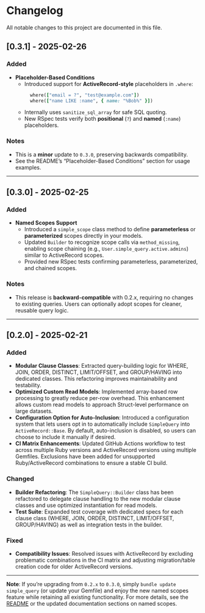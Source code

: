# Changelog

All notable changes to this project are documented in this file.

## [0.3.1] - 2025-02-26

### Added
- **Placeholder-Based Conditions**
  - Introduced support for **ActiveRecord-style** placeholders in `.where`:
    ```ruby
      where(["email = ?", "test@example.com"])
      where(["name LIKE :name", { name: "%Bob%" }])
    ```
  - Internally uses `sanitize_sql_array` for safe SQL quoting.
  - New RSpec tests verify both **positional** (`?`) and **named** (`:name`) placeholders.

### Notes
- This is a **minor** update to `0.3.0`, preserving backwards compatibility.
- See the README’s “Placeholder-Based Conditions” section for usage examples.

---

## [0.3.0] - 2025-02-25

### Added
- **Named Scopes Support**
    - Introduced a `simple_scope` class method to define **parameterless** or **parameterized** scopes directly in your models.
    - Updated `Builder` to recognize scope calls via `method_missing`, enabling scope chaining (e.g., `User.simple_query.active.admins`) similar to ActiveRecord scopes.
    - Provided new RSpec tests confirming parameterless, parameterized, and chained scopes.

### Notes
- This release is **backward-compatible** with 0.2.x, requiring no changes to existing queries. Users can optionally adopt scopes for cleaner, reusable query logic.

---

## [0.2.0] - 2025-02-21

### Added
- **Modular Clause Classes**: Extracted query-building logic for WHERE, JOIN, ORDER, DISTINCT, LIMIT/OFFSET, and GROUP/HAVING into dedicated classes. This refactoring improves maintainability and testability.
- **Optimized Custom Read Models**: Implemented array-based row processing to greatly reduce per-row overhead. This enhancement allows custom read models to approach Struct-level performance on large datasets.
- **Configuration Option for Auto-Inclusion**: Introduced a configuration system that lets users opt in to automatically include `SimpleQuery` into `ActiveRecord::Base`. By default, auto-inclusion is disabled, so users can choose to include it manually if desired.
- **CI Matrix Enhancements**: Updated GitHub Actions workflow to test across multiple Ruby versions and ActiveRecord versions using multiple Gemfiles. Exclusions have been added for unsupported Ruby/ActiveRecord combinations to ensure a stable CI build.

### Changed
- **Builder Refactoring**: The `SimpleQuery::Builder` class has been refactored to delegate clause handling to the new modular clause classes and use optimized instantiation for read models.
- **Test Suite**: Expanded test coverage with dedicated specs for each clause class (WHERE, JOIN, ORDER, DISTINCT, LIMIT/OFFSET, GROUP/HAVING) as well as integration tests in the builder.

### Fixed
- **Compatibility Issues**: Resolved issues with ActiveRecord by excluding problematic combinations in the CI matrix and adjusting migration/table creation code for older ActiveRecord versions.

---

**Note**: If you’re upgrading from `0.2.x` to `0.3.0`, simply `bundle update simple_query` (or update your Gemfile) and enjoy the new named scopes feature while retaining all existing functionality. For more details, see the [README](./README.md) or the updated documentation sections on named scopes.
